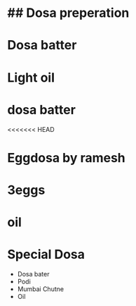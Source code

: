 # ## Dosa preperation

# Dosa batter
# Light oil

# dosa batter
<<<<<<< HEAD
# Eggdosa by ramesh
# 3eggs
# oil

# Special Dosa
* Dosa bater
* Podi
* Mumbai Chutne
* Oil
